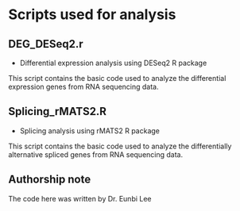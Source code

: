 # Scripts used for analysis

## DEG_DESeq2.r 

* Differential expression analysis using DESeq2 R package 

This script contains the basic code used to analyze the differential expression genes from RNA sequencing data.



## Splicing_rMATS2.R

* Splicing analysis using rMATS2 R package

This script contains the basic code used to analyze the differentially alternative spliced genes from RNA sequencing data.



## Authorship note
The code here was written by Dr. Eunbi Lee
